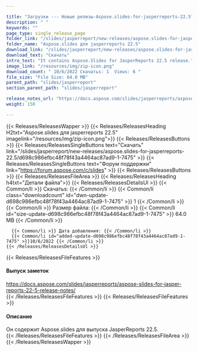```yaml
---

title: "Загрузки --- Новые релизы-Aspose.slides-for-jasperreports-22.5"
description: " "
keywords: ""
page_type: single_release_page
folder_link: "/slides/jasperreport/new-releases/aspose.slides-for-jasperreports-22.5/"
folder_name: "Aspose.slides для jasperreports 22.5"
download_link: "/slides/jasperreport/new-releases/aspose.slides-for-jasperreports-22.5/d698c986efbc48f78f43a4464ac87ad9-1-7475"
download_text: "Скачать"
intro_text: "It contains Aspose.Slides for JasperReports 22.5 release."
image_link: "/resources/img/zip-icon.png"
download_count: " 10/6/2022 Скачатьs: 1  Views: 6 "
file_size: "File Size: 64.0 MB"
parent_path: "slides/jasperreport"
section_parent_path: "slides/jasperreport"

release_notes_url: "https://docs.aspose.com/slides/jasperreports/aspose-slides-for-jasper-reports-22-5-release-notes/"
weight: 150

---
```


{{< Releases/ReleasesWapper >}}
  {{< Releases/ReleasesHeading H2txt="Aspose.slides для jasperreports 22.5" imagelink="/resources/img/zip-icon.png">}}
  {{< Releases/ReleasesButtons >}}
    {{< Releases/ReleasesSingleButtons text="Скачать" link="/slides/jasperreport/new-releases/aspose.slides-for-jasperreports-22.5/d698c986efbc48f78f43a4464ac87ad9-1-7475" >}}
    {{< Releases/ReleasesSingleButtons text="Форум поддержки" link="https://forum.aspose.com/c/slides" >}}
  {{< Releases/ReleasesButtons >}}
  {{< Releases/ReleasesFileArea >}}
    {{< Releases/ReleasesHeading h4txt="Детали файла">}}
    {{< Releases/ReleasesDetailsUl >}}
      {{< Common/li >}} Скачатьs: {{< /Common/li >}}
      {{< Common/li class="downloadcount" id="dwn-update-d698c986efbc48f78f43a4464ac87ad9-1-7475" >}} 1 {{< /Common/li >}}
      {{< Common/li >}} Размер файла: {{< /Common/li >}}
      {{< Common/li id="size-update-d698c986efbc48f78f43a4464ac87ad9-1-7475" >}} 64.0 MB {{< /Common/li >}}

      {{< Common/li >}} Дата добавления: {{< /Common/li >}}
      {{< Common/li id="added-update-d698c986efbc48f78f43a4464ac87ad9-1-7475" >}}10/6/2022 {{< /Common/li >}}
    {{< /Releases/ReleasesDetailsUl >}}

  {{< Releases/ReleasesFileFeatures >}}
      <h4>Выпуск заметок</h4><div><a href='https://docs.aspose.com/slides/jasperreports/aspose-slides-for-jasper-reports-22-5-release-notes/'>https://docs.aspose.com/slides/jasperreports/aspose-slides-for-jasper-reports-22-5-release-notes/</a></div>
  {{< /Releases/ReleasesFileFeatures >}}
  {{< Releases/ReleasesFileFeatures >}}
      <h4>Описание</h4><div class="HTMLDescription">Он содержит Aspose.slides для выпуска JasperReports 22.5.</div>
  {{< /Releases/ReleasesFileFeatures >}}
 {{< /Releases/ReleasesFileArea >}}
{{< /Releases/ReleasesWapper >}}


